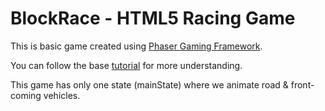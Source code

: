 # BlockRace - HTML5 Racing Game

This is basic game created using [Phaser Gaming Framework](http://phaser.io).

You can follow the base [tutorial](http://blog.lessmilk.com/how-to-make-flappy-bird-in-html5-1) for more understanding.

This game has only one state (mainState) where we animate road & front-coming vehicles.
